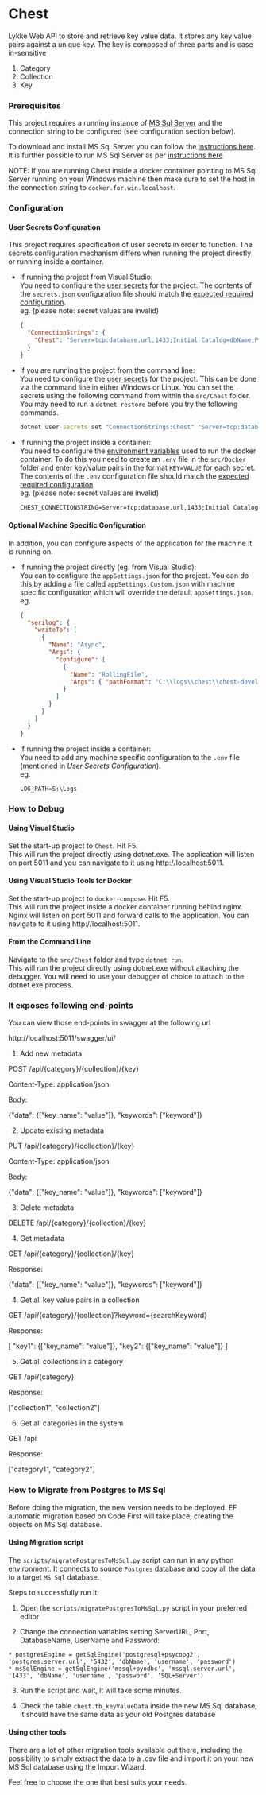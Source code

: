 # Chest #

Lykke Web API to store and retrieve key value data.
It stores any key value pairs against a unique key. The key is composed of three parts and is case in-sensitive

1. Category
2. Collection
3. Key

### Prerequisites

This project requires a running instance of [MS Sql Server](https://www.microsoft.com/en-us/sql-server/sql-server-2017) and the connection string to be configured (see configuration section below).  

To download and install MS Sql Server you can follow the [instructions here](https://www.microsoft.com/en-us/sql-server/sql-server-downloads).
It is further possible to run MS Sql Server as per [instructions here](https://docs.microsoft.com/en-us/sql/linux/quickstart-install-connect-docker?view=sql-server-2017)

NOTE: If you are running Chest inside a docker container pointing to MS Sql Server running on your Windows machine then make sure to set the host in the connection string to ```docker.for.win.localhost```.

### Configuration

#### User Secrets Configuration

This project requires specification of user secrets in order to function. The secrets configuration mechanism differs when running the project directly or running inside a container.

- If running the project from Visual Studio:  
You need to configure the [user secrets](https://blogs.msdn.microsoft.com/mihansen/2017/09/10/managing-secrets-in-net-core-2-0-apps/) for the project.
The contents of the `secrets.json` configuration file should match the [expected required configuration](src/Chest/Extensions/ConfigurationExtensions.cs?fileviewer=file-view-default#ConfigurationExtensions.cs-21).  
eg. (please note: secret values are invalid)

    ```json
    {
      "ConnectionStrings": {
        "Chest": "Server=tcp:database.url,1433;Initial Catalog=dbName;Persist Security Info=False;User ID=username;Password=password;MultipleActiveResultSets=True;Encrypt=True;TrustServerCertificate=False;Connection Timeout=30;"
      }
    }
    ```

- If you are running the project from the command line:  
You need to configure the [user secrets](https://blogs.msdn.microsoft.com/mihansen/2017/09/10/managing-secrets-in-net-core-2-0-apps/) for the project. This can be done via the command line in either Windows or Linux. You can set the secrets using the following command from within the ```src/Chest``` folder. You may need to run a ```dotnet restore``` before you try the following commands.

    ```cmd
    dotnet user-secrets set "ConnectionStrings:Chest" "Server=tcp:database.url,1433;Initial Catalog=dbName;Persist Security Info=False;User ID=username;Password=password;MultipleActiveResultSets=True;Encrypt=True;TrustServerCertificate=False;Connection Timeout=30;"
    ```


- If running the project inside a container:  
You need to configure the [environment variables](https://docs.docker.com/compose/environment-variables/#the-env_file-configuration-option) used to run the docker container.
To do this you need to create an `.env` file in the `src/Docker` folder and enter key/value pairs in the format `KEY=VALUE` for each secret.
The contents of the `.env` configuration file should match the [expected required configuration](src/Chest/Extensions/ConfigurationExtensions.cs?fileviewer=file-view-default#ConfigurationExtensions.cs-21).  
eg.  (please note: secret values are invalid)

    ```cmd
    CHEST_CONNECTIONSTRING=Server=tcp:database.url,1433;Initial Catalog=dbName;Persist Security Info=False;User ID=username;Password=password;MultipleActiveResultSets=True;Encrypt=True;TrustServerCertificate=False;Connection Timeout=30;
    ```

#### Optional Machine Specific Configuration

In addition, you can configure aspects of the application for the machine it is running on.

- If running the project directly (eg. from Visual Studio):  
You can to configure the ```appSettings.json``` for the project. You can do this by adding a file called ```appSettings.Custom.json``` with machine specific configuration which will override the default ```appSettings.json```.
eg.
    ```json
    {
      "serilog": {
        "writeTo": [
          {
            "Name": "Async",
            "Args": {
              "configure": [
                {
                  "Name": "RollingFile",
                  "Args": { "pathFormat": "C:\\logs\\chest\\chest-developer-{Date}.log" }
                }
              ]
            }
          }
        ]
      }
    }
    ```

- If running the project inside a container:  
You need to add any machine specific configuration to the `.env` file (mentioned in _User Secrets Configuration_).  
eg.
    ```cmd
    LOG_PATH=S:\Logs
    ```

### How to Debug

#### Using Visual Studio

Set the start-up project to ```Chest```. Hit F5.  
This will run the project directly using dotnet.exe. The application will listen on port 5011 and you can navigate to it using http://localhost:5011.

#### Using Visual Studio Tools for Docker

Set the start-up project to ```docker-compose```. Hit F5.  
This will run the project inside a docker container running behind nginx. Nginx will listen on port 5011 and forward calls to the application. You can navigate to it using http://localhost:5011.

#### From the Command Line

Navigate to the ```src/Chest``` folder and type ```dotnet run```.  
This will run the project directly using dotnet.exe without attaching the debugger. You will need to use your debugger of choice to attach to the dotnet.exe process.

### It exposes following end-points

You can view those end-points in swagger at the following url

http://localhost:5011/swagger/ui/

1. Add new metadata

POST /api/{category}/{collection}/{key}

Content-Type: application/json

Body:

{"data": {["key_name": "value"]}, "keywords": ["keyword"]}

2. Update existing metadata

PUT /api/{category}/{collection}/{key}

Content-Type: application/json

Body:

{"data": {["key_name": "value"]}, "keywords": ["keyword"]}

3. Delete metadata

DELETE /api/{category}/{collection}/{key}

4. Get metadata

GET /api/{category}/{collection}/{key}

Response:

{"data": {["key_name": "value"]}, "keywords": ["keyword"]}

4. Get all key value pairs in a collection

GET /api/{category}/{collection}?keyword={searchKeyword}

Response:

[
  "key1": {["key_name": "value"]},
  "key2": {["key_name": "value"]}
]

5. Get all collections in a category

GET /api/{category}

Response:

["collection1", "collection2"]

6. Get all categories in the system

GET /api

Response:

["category1", "category2"]

### How to Migrate from Postgres to MS Sql

Before doing the migration, the new version needs to be deployed. EF automatic migration based on Code First will take place, creating the objects on MS Sql database.

#### Using Migration script

The `scripts/migratePostgresToMsSql.py` script can run in any python environment. It connects to source `Postgres` database and copy all the data to a target `MS Sql` database.

Steps to successfully run it:

  1. Open the `scripts/migratePostgresToMsSql.py` script in your preferred editor

  2. Change the connection variables setting ServerURL, Port, DatabaseName, UserName and Password:

    * postgresEngine = getSqlEngine('postgresql+psycopg2', 'postgres.server.url', '5432', 'dbName', 'username', 'password')
    * msSqlEngine = getSqlEngine('mssql+pyodbc', 'mssql.server.url', '1433', 'dbName', 'username', 'password', 'SQL+Server')

  3. Run the script and wait, it will take some minutes.

  4. Check the table `chest.tb_keyValueData` inside the new MS Sql database, it should have the same data as your old Postgres database

#### Using other tools

There are a lot of other migration tools available out there, including the possibility to simply extract the data to a .csv file and import it on your new MS Sql database using the Import Wizard.

Feel free to choose the one that best suits your needs.

